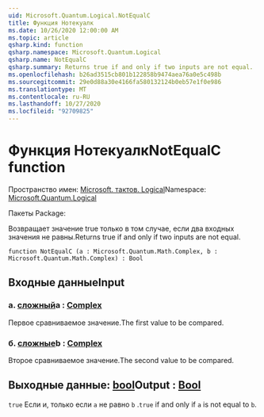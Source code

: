 ```yaml
---
uid: Microsoft.Quantum.Logical.NotEqualC
title: Функция Нотекуалк
ms.date: 10/26/2020 12:00:00 AM
ms.topic: article
qsharp.kind: function
qsharp.namespace: Microsoft.Quantum.Logical
qsharp.name: NotEqualC
qsharp.summary: Returns true if and only if two inputs are not equal.
ms.openlocfilehash: b26ad3515cb801b122858b9474aea76a0e5c498b
ms.sourcegitcommit: 29e0d88a30e4166fa580132124b0eb57e1f0e986
ms.translationtype: MT
ms.contentlocale: ru-RU
ms.lasthandoff: 10/27/2020
ms.locfileid: "92709825"
---
```

# <a name="notequalc-function"></a><span data-ttu-id="4fee4-102">Функция Нотекуалк</span><span class="sxs-lookup"><span data-stu-id="4fee4-102">NotEqualC function</span></span>

<span data-ttu-id="4fee4-103">Пространство имен: [Microsoft. тактов. Logical](xref:Microsoft.Quantum.Logical)</span><span class="sxs-lookup"><span data-stu-id="4fee4-103">Namespace: [Microsoft.Quantum.Logical](xref:Microsoft.Quantum.Logical)</span></span>

<span data-ttu-id="4fee4-104">Пакеты [](https://nuget.org/packages/)</span><span class="sxs-lookup"><span data-stu-id="4fee4-104">Package: [](https://nuget.org/packages/)</span></span>


<span data-ttu-id="4fee4-105">Возвращает значение true только в том случае, если два входных значения не равны.</span><span class="sxs-lookup"><span data-stu-id="4fee4-105">Returns true if and only if two inputs are not equal.</span></span>

```qsharp
function NotEqualC (a : Microsoft.Quantum.Math.Complex, b : Microsoft.Quantum.Math.Complex) : Bool
```


## <a name="input"></a><span data-ttu-id="4fee4-106">Входные данные</span><span class="sxs-lookup"><span data-stu-id="4fee4-106">Input</span></span>

### <a name="a--complex"></a><span data-ttu-id="4fee4-107">а. [сложный](xref:Microsoft.Quantum.Math.Complex)</span><span class="sxs-lookup"><span data-stu-id="4fee4-107">a : [Complex](xref:Microsoft.Quantum.Math.Complex)</span></span>

<span data-ttu-id="4fee4-108">Первое сравниваемое значение.</span><span class="sxs-lookup"><span data-stu-id="4fee4-108">The first value to be compared.</span></span>


### <a name="b--complex"></a><span data-ttu-id="4fee4-109">б. [сложные](xref:Microsoft.Quantum.Math.Complex)</span><span class="sxs-lookup"><span data-stu-id="4fee4-109">b : [Complex](xref:Microsoft.Quantum.Math.Complex)</span></span>

<span data-ttu-id="4fee4-110">Второе сравниваемое значение.</span><span class="sxs-lookup"><span data-stu-id="4fee4-110">The second value to be compared.</span></span>



## <a name="output--bool"></a><span data-ttu-id="4fee4-111">Выходные данные: [bool](xref:microsoft.quantum.lang-ref.bool)</span><span class="sxs-lookup"><span data-stu-id="4fee4-111">Output : [Bool](xref:microsoft.quantum.lang-ref.bool)</span></span>

<span data-ttu-id="4fee4-112">`true` Если и, только если `a` не равно `b` .</span><span class="sxs-lookup"><span data-stu-id="4fee4-112">`true` if and only if `a` is not equal to `b`.</span></span>